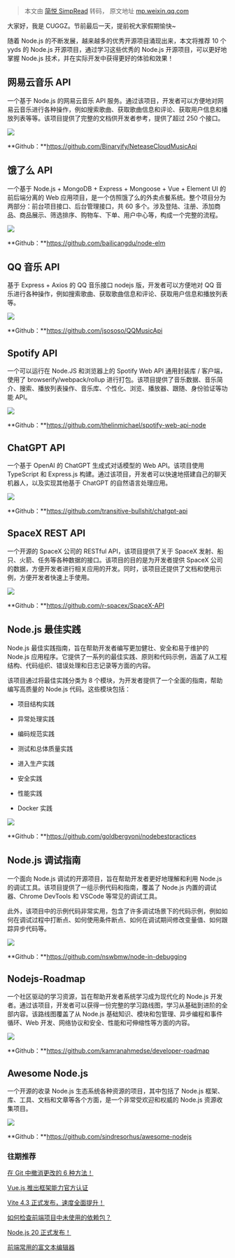 > 本文由 [简悦 SimpRead](http://ksria.com/simpread/) 转码， 原文地址 [mp.weixin.qq.com](https://mp.weixin.qq.com/s/Lj-lxm0_gfMYa7kyB2Hwqg)

大家好，我是 CUGGZ。节前最后一天，提前祝大家假期愉快~

随着 Node.js 的不断发展，越来越多的优秀开源项目涌现出来，本文将推荐 10 个 yyds 的 Node.js 开源项目，通过学习这些优秀的 Node.js 开源项目，可以更好地掌握 Node.js 技术，并在实际开发中获得更好的体验和效果！

网易云音乐 API
---------

一个基于 Node.js 的网易云音乐 API 服务。通过该项目，开发者可以方便地对网易云音乐进行各种操作，例如搜索歌曲、获取歌曲信息和评论、获取用户信息和播放列表等等。该项目提供了完整的文档供开发者参考，提供了超过 250 个接口。

![](https://mmbiz.qpic.cn/mmbiz_png/EO58xpw5UMPiauFE857MBzZAfyjK2tLIAVKYAfcnAhnGP7648CsjicJiatB09v9nLCWUicYeJYKibF0k35uSOtibjAQA/640?wx_fmt=png)

**Github：**https://github.com/Binaryify/NeteaseCloudMusicApi

饿了么 API
-------

一个基于 Node.js + MongoDB + Express + Mongoose + Vue + Element UI 的前后端分离的 Web 应用项目，是一个仿照饿了么的外卖点餐系统。整个项目分为两部分：前台项目接口、后台管理接口，共 60 多个。涉及登陆、注册、添加商品、商品展示、筛选排序、购物车、下单、用户中心等，构成一个完整的流程。

![](https://mmbiz.qpic.cn/mmbiz_png/EO58xpw5UMPiauFE857MBzZAfyjK2tLIAWsle6LMNvnbzsr9cbSrJqNnfKXNN249uMxJYb6C3Gzonx7MtjAdtcw/640?wx_fmt=png)

**Github：**https://github.com/bailicangdu/node-elm

QQ 音乐 API
---------

基于 Express + Axios 的 QQ 音乐接口 nodejs 版，开发者可以方便地对 QQ 音乐进行各种操作，例如搜索歌曲、获取歌曲信息和评论、获取用户信息和播放列表等。

![](https://mmbiz.qpic.cn/mmbiz_png/EO58xpw5UMPiauFE857MBzZAfyjK2tLIAo4N57RCLsbcgdL14WVTCHVicZufM7xl5LTQMTheUH8fYjLgOSiao87icw/640?wx_fmt=png)

**Github：**https://github.com/jsososo/QQMusicApi

Spotify API
-----------

一个可以运行在 Node.JS 和浏览器上的 Spotify Web API 通用封装库 / 客户端，使用了 browserify/webpack/rollup 进行打包。该项目提供了音乐数据、音乐简介、搜索、播放列表操作、音乐库、个性化、浏览、播放器、跟随、身份验证等功能 API。

![](https://mmbiz.qpic.cn/mmbiz_png/EO58xpw5UMPiauFE857MBzZAfyjK2tLIAPeBOzvuQuJSY3DFia7RFiacoZwmE4veCqLUhZ6IrJFicerj9NZE4giaUhg/640?wx_fmt=png)

**Github：**https://github.com/thelinmichael/spotify-web-api-node

ChatGPT API
-----------

一个基于 OpenAI 的 ChatGPT 生成式对话模型的 Web API。该项目使用 TypeScript 和 Express.js 构建。通过该项目，开发者可以快速地搭建自己的聊天机器人，以及实现其他基于 ChatGPT 的自然语言处理应用。

![](https://mmbiz.qpic.cn/mmbiz_png/EO58xpw5UMPiauFE857MBzZAfyjK2tLIA1m3GSxeRKgGicib4moh08Hwic3ibGFmqPT8bHPtP1icVX7TdNl1K3thMicXg/640?wx_fmt=png)

**Github：**https://github.com/transitive-bullshit/chatgpt-api

SpaceX REST API
---------------

一个开源的 SpaceX 公司的 RESTful API，该项目提供了关于 SpaceX 发射、船只、火箭、任务等各种数据的接口。该项目的目的是为开发者提供 SpaceX 公司的数据，方便开发者进行相关应用的开发。同时，该项目还提供了文档和使用示例，方便开发者快速上手使用。

![](https://mmbiz.qpic.cn/mmbiz_png/EO58xpw5UMPiauFE857MBzZAfyjK2tLIA4P4dLYgGRnHicmWqLDK95PLVHe5OgpJXZgkvdibNx9375sL4DicmN9ickw/640?wx_fmt=png)

**Github：**https://github.com/r-spacex/SpaceX-API

Node.js 最佳实践
------------

Node.js 最佳实践指南，旨在帮助开发者编写更加健壮、安全和易于维护的 Node.js 应用程序。它提供了一系列的最佳实践、原则和代码示例，涵盖了从工程结构、代码组织、错误处理和日志记录等方面的内容。

该项目通过将最佳实践分类为 8 个模块，为开发者提供了一个全面的指南，帮助编写高质量的 Node.js 代码。这些模块包括：

*   项目结构实践
    
*   异常处理实践
    
*   编码规范实践
    
*   测试和总体质量实践
    
*   进入生产实践
    
*   安全实践
    
*   性能实践
    
*   Docker 实践
    

![](https://mmbiz.qpic.cn/mmbiz_png/EO58xpw5UMPiauFE857MBzZAfyjK2tLIAAqTLYraz9hKwWic8bg8GoPryBdqrXYPZ4Lmu8iaYiaNcRjxFibicAJ1Xxsg/640?wx_fmt=png)

**Github：**https://github.com/goldbergyoni/nodebestpractices

Node.js 调试指南
------------

一个面向 Node.js 调试的开源项目，旨在帮助开发者更好地理解和利用 Node.js 的调试工具。该项目提供了一组示例代码和指南，覆盖了 Node.js 内置的调试器、Chrome DevTools 和 VSCode 等常见的调试工具。

此外，该项目中的示例代码非常实用，包含了许多调试场景下的代码示例，例如如何在调试过程中打断点、如何使用条件断点、如何在调试期间修改变量值、如何跟踪异步代码等。

![](https://mmbiz.qpic.cn/mmbiz_png/EO58xpw5UMPiauFE857MBzZAfyjK2tLIAgeiagiaWMm9rpu90jIXiaicDBxev2thYz7QymbwGvU4gq0G8dnibtZRK9ng/640?wx_fmt=png)

**Github：**https://github.com/nswbmw/node-in-debugging

Nodejs-Roadmap
--------------

一个社区驱动的学习资源，旨在帮助开发者系统学习成为现代化的 Node.js 开发者。通过该项目，开发者可以获得一份完整的学习路线图，学习从基础到进阶的全部内容。该路线图覆盖了从 Node.js 基础知识、模块和包管理、异步编程和事件循环、Web 开发、网络协议和安全、性能和可伸缩性等方面的内容。

![](https://mmbiz.qpic.cn/mmbiz_png/EO58xpw5UMPiauFE857MBzZAfyjK2tLIAKR4iaRPelSbIcIqicDxyD9ZuXL6lrSnjg4k23IC2D1AKq5iaZCYLYxBJg/640?wx_fmt=png)

**Github：**https://github.com/kamranahmedse/developer-roadmap

Awesome Node.js
---------------

一个开源的收录 Node.js 生态系统各种资源的项目，其中包括了 Node.js 框架、库、工具、文档和文章等各个方面，是一个非常受欢迎和权威的 Node.js 资源收集项目。

![](https://mmbiz.qpic.cn/mmbiz_png/EO58xpw5UMPiauFE857MBzZAfyjK2tLIAYibYXSl9M9HVmYHNR3Tf1jN8yQjTLnbMWZf9YvAARuSTujhhjibag05A/640?wx_fmt=png)

**Github：**https://github.com/sindresorhus/awesome-nodejs

### 往期推荐

[在 Git 中撤消更改的 6 种方法！](http://mp.weixin.qq.com/s?__biz=MzU2MTIyNDUwMA==&mid=2247514004&idx=1&sn=f59dda5ce7617d0bb2e55eb3f9120235&chksm=fc7ef9cfcb0970d9d8ed550de941c97115701411668540f87e42fc1fe465cd33c4b69e02aadd&scene=21#wechat_redirect)

[Vue.js 推出框架能力官方认证](http://mp.weixin.qq.com/s?__biz=MzU2MTIyNDUwMA==&mid=2247513920&idx=1&sn=6bd0346fcb159999275b925c64ad1ddb&chksm=fc7ef91bcb09700dea11654821b0f7ee16f36cb49b84b4e93ff540c6bae1b551f348611b605b&scene=21#wechat_redirect)

[Vite 4.3 正式发布，速度全面提升！](http://mp.weixin.qq.com/s?__biz=MzU2MTIyNDUwMA==&mid=2247513898&idx=1&sn=62339b8dbe1399f04388cfb18cfe36eb&chksm=fc7ef971cb09706762059bba256d685af972b34992ef1915fe6b157d662c963c43e3d9deeb93&scene=21#wechat_redirect)

[如何检查前端项目中未使用的依赖包？](http://mp.weixin.qq.com/s?__biz=MzU2MTIyNDUwMA==&mid=2247513890&idx=1&sn=d60e82b1f2509a569616e8f4d2c73a8a&chksm=fc7ef979cb09706fe82c9788f129140723673f3d496e6086ff9763e77fce526124835c0c6ae7&scene=21#wechat_redirect)

[Node.js 20 正式发布！](http://mp.weixin.qq.com/s?__biz=MzU2MTIyNDUwMA==&mid=2247513871&idx=1&sn=12362fa209f2eb16dcfabab5940779a3&chksm=fc7ef954cb0970426ad3952766ce2d03d43f8c4281d6d6709576a15c1189c97dccc12acc070f&scene=21#wechat_redirect)

[前端常用的富文本编辑器](http://mp.weixin.qq.com/s?__biz=MzU2MTIyNDUwMA==&mid=2247513859&idx=2&sn=cb0d4d6247cd32f4c7679db3ab85478e&chksm=fc7ef958cb09704ec107abf468eb0a82becd1b1a0ed4421a8fac21bf3b6f8394bd81c47055e1&scene=21#wechat_redirect)